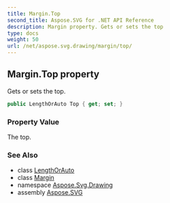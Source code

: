 ```yaml
---
title: Margin.Top
second_title: Aspose.SVG for .NET API Reference
description: Margin property. Gets or sets the top
type: docs
weight: 50
url: /net/aspose.svg.drawing/margin/top/
---
```

## Margin.Top property

Gets or sets the top.

```csharp
public LengthOrAuto Top { get; set; }
```

### Property Value

The top.

### See Also

* class [LengthOrAuto](../../lengthorauto/)
* class [Margin](../)
* namespace [Aspose.Svg.Drawing](../../../aspose.svg.drawing/)
* assembly [Aspose.SVG](../../../)
